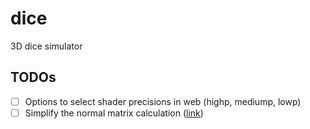 # dice
3D dice simulator

## TODOs

- [ ] Options to select shader precisions in web (highp, mediump, lowp)
- [ ] Simplify the normal matrix calculation ([link](https://lxjk.github.io/2017/10/01/Stop-Using-Normal-Matrix.html))
